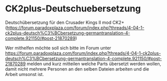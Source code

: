 # CK2plus-Deutschuebersetzung
Deutschübersetzung für den Crusader Kings II mod CK2+ (https://forum.paradoxplaza.com/forum/index.php?threads/4-04-1-ck2plus-deutsch%C3%BCbersetzung-germantranslation-4-complete.921150/#post-21870289)

Wer mithelfen möchte soll sich bitte im Forum unter https://forum.paradoxplaza.com/forum/index.php?threads/4-04-1-ck2plus-deutsch%C3%BCbersetzung-germantranslation-4-complete.921150/#post-21870289 melden und kurz mitteilen welche Parts übersetzt werden wollen, damit nicht mehrere Personen an den selben Dateien arbeiten und die Arbeit umsonst ist.
